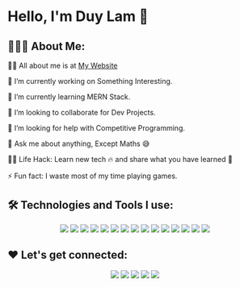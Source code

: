 # Hello, I'm Duy Lam 👋  

## 👨🏻‍💻 About Me:  

🙋‍♂️ All about me is at [My Website](#)  

🔭 I’m currently working on Something Interesting.  

🌱 I’m currently learning MERN Stack.  

👯 I’m looking to collaborate for Dev Projects.  

🤔 I’m looking for help with Competitive Programming.  

💬 Ask me about anything, Except Maths 😅  

👨‍💻 Life Hack: Learn new tech 🔥 and share what you have learned 🎉  

⚡ Fun fact: I waste most of my time playing games.  

## 🛠️ Technologies and Tools I use:  

<p align="center">
  <img src="https://img.shields.io/badge/-C++-00599C?style=flat&logo=cplusplus&logoColor=white"/>
  <img src="https://img.shields.io/badge/-JavaScript-F7DF1E?style=flat&logo=javascript&logoColor=black"/>
  <img src="https://img.shields.io/badge/-React-61DAFB?style=flat&logo=react&logoColor=black"/>
  <img src="https://img.shields.io/badge/-Next.js-000000?style=flat&logo=nextdotjs&logoColor=white"/>
  <img src="https://img.shields.io/badge/-MongoDB-47A248?style=flat&logo=mongodb&logoColor=white"/>
  <img src="https://img.shields.io/badge/-Node.js-339933?style=flat&logo=nodedotjs&logoColor=white"/>
  <img src="https://img.shields.io/badge/-Express-000000?style=flat&logo=express&logoColor=white"/>
  <img src="https://img.shields.io/badge/-Redux-764ABC?style=flat&logo=redux&logoColor=white"/>
  <img src="https://img.shields.io/badge/-TailwindCSS-06B6D4?style=flat&logo=tailwindcss&logoColor=white"/>
  <img src="https://img.shields.io/badge/-Bootstrap-7952B3?style=flat&logo=bootstrap&logoColor=white"/>
  <img src="https://img.shields.io/badge/-Material%20UI-007FFF?style=flat&logo=mui&logoColor=white"/>
  <img src="https://img.shields.io/badge/-Git-F05032?style=flat&logo=git&logoColor=white"/>
  <img src="https://img.shields.io/badge/-GitHub-181717?style=flat&logo=github&logoColor=white"/>
  <img src="https://img.shields.io/badge/-Postman-FF6C37?style=flat&logo=postman&logoColor=white"/>
  <img src="https://img.shields.io/badge/-Heroku-430098?style=flat&logo=heroku&logoColor=white"/>
</p>

## ❤️ Let's get connected:  

<p align="center">
  <a href="https://github.com/yourusername"><img src="https://img.shields.io/badge/-GitHub-181717?style=flat&logo=github&logoColor=white"/></a>
  <a href="https://twitter.com/yourusername"><img src="https://img.shields.io/badge/-Twitter-1DA1F2?style=flat&logo=twitter&logoColor=white"/></a>
  <a href="https://linkedin.com/in/yourusername"><img src="https://img.shields.io/badge/-LinkedIn-0077B5?style=flat&logo=linkedin&logoColor=white"/></a>
  <a href="https://yourblog.com"><img src="https://img.shields.io/badge/-Blog-FF5722?style=flat&logo=blogger&logoColor=white"/></a>
  <a href="https://instagram.com/yourusername"><img src="https://img.shields.io/badge/-Instagram-E4405F?style=flat&logo=instagram&logoColor=white"/></a>
</p>

